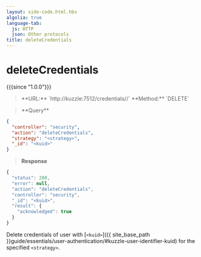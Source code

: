```yaml
---
layout: side-code.html.hbs
algolia: true
language-tab:
  js: HTTP
  json: Other protocols
title: deleteCredentials
---
```



# deleteCredentials

{{{since "1.0.0"}}}



<blockquote class="js">
<p>
**URL:** `http://kuzzle:7512/credentials/<strategy>/<kuid>`  
**Method:** `DELETE`  
</p>
</blockquote>

<blockquote class="json">
<p>
**Query**
</p>
</blockquote>

```json
{
  "controller": "security",
  "action": "deleteCredentials",
  "strategy": "<strategy>",
  "_id": "<kuid>"
}
```

>**Response**

```javascript
{
  "status": 200,
  "error": null,
  "action": "deleteCredentials",
  "controller": "security",
  "_id": "<kuid>",
  "result": {
    "acknowledged": true
  }
}
```

Delete credentials of user with [`<kuid>`]({{ site_base_path }}guide/essentials/user-authentication/#kuzzle-user-identifier-kuid) for the specified `<strategy>`.
